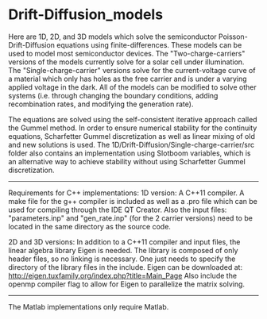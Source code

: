 # Drift-Diffusion_models

Here are 1D, 2D, and 3D models which solve the semiconductor Poisson-Drift-Diffusion equations using finite-differences. These models can be used to model most semiconductor devices. The "Two-charge-carriers" versions of the models currently solve for a solar cell under illumination. The "Single-charge-carrier" versions solve for the current-voltage curve of a material which only has holes as the free carrier and is under a varying applied voltage in the dark.  All of the models can be modified to solve other systems (i.e. through changing the boundary conditions, adding recombination rates, and modifying the generation rate). 

The equations are solved using the self-consistent iterative approach called the Gummel method. In order to ensure numerical stability for the continuity equations, Scharfetter Gummel discretization as well as linear mixing of old and new solutions is used. The 1D/Drift-Diffusion/Single-charge-carrier/src folder also contains an implementation using Slotboom variables, which is an alternative way to achieve stability without using Scharfetter Gummel discretization.


--------------------------------------------------------------------------------------------------------------
Requirements for C++ implementations:
1D version: A C++11 compiler. A make file for the g++ compiler is included as well as a .pro file which can be used for compiling through the IDE QT Creator. Also the input files: "parameters.inp" and "gen_rate.inp" (for the 2 carrier versions) need to be located in the same directory as the source code.

2D and 3D versions: In addition to a C++11 compiler and input files, the linear algebra library Eigen is needed. The library is 
composed of only header files, so no linking is necessary. One just needs to specify the directory of the library files in the include. Eigen can be downloaded at: http://eigen.tuxfamily.org/index.php?title=Main_Page
Also include the openmp compiler flag to allow for Eigen to parallelize the matrix solving.

------------------------------------------------
The Matlab implementations only require Matlab.

